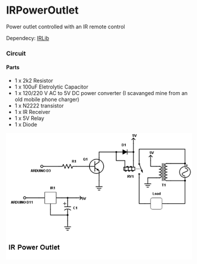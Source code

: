 # IRPowerOutlet
Power outlet controlled with an IR remote control

Dependecy: [IRLib](https://github.com/cyborg5/IRLib/)

### Circuit
#### Parts
* 1 x 2k2 Resistor
* 1 x 100uF Eletrolytic Capacitor
* 1 x 120/220 V AC to 5V DC power converter (I scavanged mine from an old mobile phone charger)
* 1 x N2222 transistor
* 1 x IR Receiver
* 1 x 5V Relay
* 1 x Diode

![alt tag](https://raw.githubusercontent.com/eslimaf/IRPowerOutlet/master/ir_outlet_schem.png)
